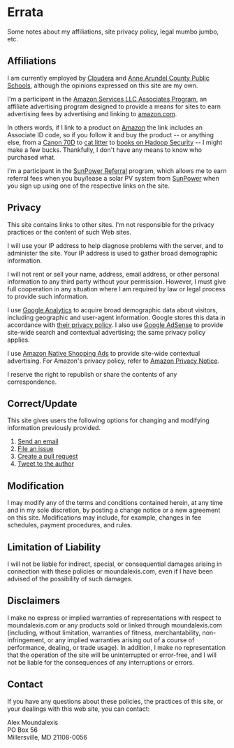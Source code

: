 <!-- title: Errata -->
<!-- categories: pages -->
<!-- tags: legal,policies,privacy,affiliations -->
<!-- published: 2014-11-10T13:31:00-05:00 -->
<!-- updated: 2016-11-30T15:40:00-05:00 -->
<!-- summary: Site policies concerning affiliations, privacy policy, etc. -->

# Errata #

Some notes about my affiliations, site privacy policy, legal mumbo jumbo, etc.

## Affiliations ##

I am currently employed by [Cloudera](https://www.cloudera.com/) and [Anne Arundel County Public Schools](https://www.aacps.org/), although the opinions expressed on this site are my own.

I'm a participant in the [Amazon Services LLC Associates Program](https://affiliate-program.amazon.com/), an affiliate advertising program designed to provide a means for sites to earn advertising fees by advertising and linking to [amazon.com](http://www.amazon.com?tag=v2mdc-20).

In others words, if I link to a product on [Amazon](https://www.amazon.com?tag=v2mdc-20) the link includes an Associate ID code, so if you follow it and buy the product -- or anything else, from a [Canon 70D](https://www.amazon.com/gp/product/B00DMS0GTC/?tag=v2mdc-20) to [cat litter](https://www.amazon.com/gp/product/B004ANC83U/?tag=v2mdc-20) to [books on Hadoop Security](https://www.amazon.com/gp/product/1491900989/?tag=v2mdc-20) -- I might make a few bucks. Thankfully, I don't have any means to know who purchased what.

I'm a participant in the [SunPower Referral](https://us.sunpower.com/refer-friends-and-family/) program, which allows me to earn referral fees when you buy/lease a solar PV system from [SunPower](http://mbsy.co/sunpower/alexsolar) when you sign up using one of the respective links on the site.

## Privacy ##

This site contains links to other sites. I'm not responsible for the privacy practices or the content of such Web sites.

I will use your IP address to help diagnose problems with the server, and to administer the site. Your IP address is used to gather broad demographic information.

I will not rent or sell your name, address, email address, or other personal information to any third party without your permission. However, I must give full cooperation in any situation where I am required by law or legal process to provide such information.

I use [Google Analytics](https://marketingplatform.google.com/about/analytics/) to acquire broad demographic data about visitors, including geographic and user-agent information. Google stores this data in accordance with [their privacy policy](https://policies.google.com/privacy). I also use [Google AdSense](https://www.google.com/adsense/) to provide site-wide search and contextual advertising; the same privacy policy applies.

I use [Amazon Native Shopping Ads](https://affiliate-program.amazon.com/help/topic/t402) to provide site-wide contextual advertising. For Amazon's privacy policy, refer to [Amazon Privacy Notice](https://www.amazon.com/gp/help/customer/display.html?ie=UTF8&nodeId=468496).

I reserve the right to republish or share the contents of any correspondence.

## Correct/Update ##

This site gives users the following options for changing and modifying information previously provided. 

1. [Send an email](mailto:contact@moundalexis.com)
2. [File an issue](https://github.com/technmsg/blog/issues/new)
3. [Create a pull request](https://github.com/technmsg/blog/compare)
4. [Tweet to the author](https://twitter.com/intent/tweet?text=@technmsg%20%3CYour%20feedback%20here%3E)

## Modification ##

I may modify any of the terms and conditions contained herein, at any time and in my sole discretion, by posting a change notice or a new agreement on this site. Modifications may include, for example, changes in fee schedules, payment procedures, and rules.

## Limitation of Liability ##

I will not be liable for indirect, special, or consequential damages arising in connection with these policies or moundalexis.com, even if I have been advised of the possibility of such damages.

## Disclaimers ##

I make no express or implied warranties of representations with respect to moundalexis.com or any products sold or linked through moundalexis.com (including, without limitation, warranties of fitness, merchantability, non-infringement, or any implied warranties arising out of a course of performance, dealing, or trade usage). In addition, I make no representation that the operation of the site will be uninterrupted or error-free, and I will not be liable for the consequences of any interruptions or errors.

## Contact ##

If you have any questions about these policies, the practices of this site, or your dealings with this web site, you can contact:

Alex Moundalexis  
PO Box 56  
Millersville, MD 21108-0056
